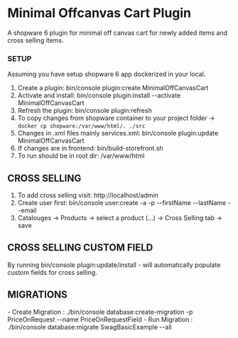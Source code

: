 <h1>Minimal Offcanvas Cart Plugin</h1>

<p>A shopware 6 plugin for minimal off canvas cart for newly added items and cross selling items.</p>

<h3>SETUP</h3>

<p>Assuming you have setup shopware 6 app dockerized in your local.</p>

<ol>
  <li>Create a plugin: bin/console plugin:create MinimalOffCanvasCart</li>
  <li>Activate and install: bin/console plugin:install --activate MinimalOffCanvasCart</li>
  <li>Refresh the plugin: bin/console plugin:refresh</li>
  <li>To copy changes from shopware container to your project folder -> <code>docker cp shopware:/var/www/html/. ./src</code></li>
  <li>Changes in .xml files mainly services.xml: bin/console plugin:update MinimalOffCanvasCart</li>
  <li>If changes are in frontend: bin/build-storefront.sh</li>
  <li>To run should be in root dir: /var/www/html </li>
</ol>

<h2>CROSS SELLING</h2>

<ol>
  <li>To add cross selling visit: http://localhost/admin</li>
  <li>Create user first: bin/console user:create -a -p <password> --firstName <firstname> --lastName <lastname> --email <email> <username></li>
  <li>Catalouges -> Products -> select a product (...) -> Cross Selling tab -> save</li>
</ol>

<h2>CROSS SELLING CUSTOM FIELD</h2>

<p>By running bin/console plugin:update/install - will automatically populate custom fields for cross selling.</p>

<h2>MIGRATIONS</h2>
- Create Migration : ./bin/console database:create-migration -p PriceOnRequest --name PriceOnRequestField
- Run Migration : ./bin/console database:migrate SwagBasicExample --all





